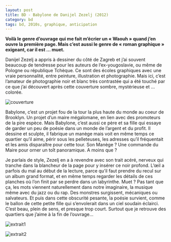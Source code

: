```yaml
---
layout: post
title: BD - Babylone de Danijel Zezelj (2012)
category: bd
tags: bd, 2010s, graphique, anticipation
---
```


**Voilà le genre d’ouvrage qui me fait m’écrier un « Waouh » quand j’en ouvre la première page. Mais c’est aussi le genre de « roman graphique » exigeant, car il est … muet.**

Danijel Zezelj a appris à dessiner du côté de Zagreb et j’ai souvent beaucoup de tendresse pour les auteurs de l’ex-yougoslavie, ou même de Pologne ou république Tchèque. Ce sont des écoles graphiques avec une vraie personnalité, entre peinture, illustration et photographie. Mais ici, c’est l’amateur de photographie noir et blanc très contrastée qui a été touché par ce que j’ai découvert après cette couverture sombre, mystérieuse et … colorée.

![couverture](https://cheziceman.files.wordpress.com/2020/05/babylonezezelj0.jpeg.jpg?w=768)

Babylone, c’est un projet fou de la tour la plus haute du monde au coeur de Brooklyn. Un projet d’un maire mégalomane, en lien avec des promoteurs de la pire espèce. Mais Babylone, c’est aussi ce père et sa fille qui essaye de garder un peu de poésie dans un monde de l’argent et du profit. Il dessine et sculpte, il fabrique un manège mais voit en même temps ce quartier qu’il aime, périr sous les pelleteuses, les adresses qu’il fréquentait et les amis disparaître pour cette tour. Son Manège ? Une commande du Maire pour orner un toît panoramique. A moins que ?

Je parlais de style, Zezelj en a à revendre avec son trait acéré, nerveux qui tranche dans la blancheur de la page pour y insérer ce noir profond. L’œil a parfois du mal au début de la lecture, parce qu’il faut prendre du recul sur un album grand format, et en même temps regarder les détails de ces planches où l’on finit par se perdre dans un labyrinthe. Muet ? Pas tant que ça, les mots viennent naturellement dans notre imaginaire, la musique même avec du jazz ou du rap. Des monstres surgissent, mécaniques ou salvateurs. Et puis dans cette obscurité pesante, la poésie survient, comme le ballon de cette petite fille qui s’envolerait dans un ciel soudain éclairci. C’est beau, plein de sens, et presque trop court. Surtout que je retrouve des quartiers que j’aime à la fin de l’ouvrage…

![extrait1](https://cheziceman.files.wordpress.com/2020/05/babylonezezelj1.jpeg)

![extrait2](https://cheziceman.files.wordpress.com/2020/05/babylonezezelj2.png)

